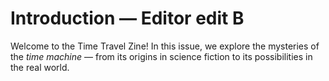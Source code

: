 # Introduction — Editor edit B

Welcome to the Time Travel Zine! In this issue, we explore the mysteries of the *time machine* — from its origins in science fiction to its possibilities in the real world.
